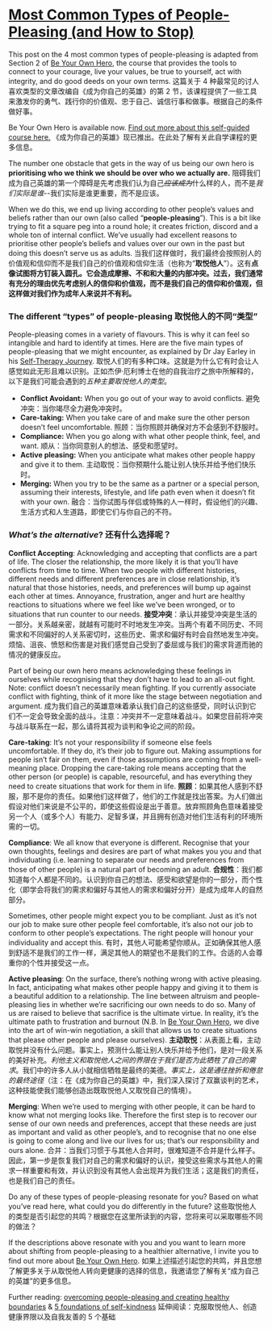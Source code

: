 # [Most Common Types of People-Pleasing (and How to Stop)](https://www.becomingwhoyouare.net/the-4-most-common-types-of-people-pleasing-and-how-to-stop/#:~:text=The%20different%20%E2%80%9Ctypes%E2%80%9D%20of%20people%2Dpleasing&text=Conflict%20Avoidant%3A%20When%20you%20go,think%2C%20feel%2C%20and%20want.)

This post on the 4 most common types of people-pleasing is adapted from Section 2 of [Be Your Own Hero](https://gumroad.com/l/beyourownhero), the course that provides the tools to connect to your courage, live your values, be true to yourself, act with integrity, and do good deeds on your own terms.
这篇关于 4 种最常见的讨人喜欢类型的文章改编自《成为你自己的英雄》的第 2 节，该课程提供了一些工具来激发你的勇气、践行你的价值观、忠于自己、诚信行事和做事。根据自己的条件做好事。

Be Your Own Hero is available now. [Find out more about this self-guided course here.](https://gumroad.com/l/beyourownhero)
《成为你自己的英雄》现已推出。在此处了解有关此自学课程的更多信息。

The number one obstacle that gets in the way of us being our own hero is **prioritising who we think we should be over who we actually are.**
阻碍我们成为自己英雄的第一个障碍是先考虑我们认为自己~~*应该成为*~~什么样的人，而不是*我们实际是谁*--我们实际是谁更重要，而不是应该。

When we do this, we end up living according to other people’s values and beliefs rather than our own (also called “**people-pleasing**”). This is a bit like trying to fit a square peg into a round hole; it creates friction, discord and a whole ton of internal conflict. We’ve usually had excellent reasons to prioritise other people’s beliefs and values over our own in the past but doing this doesn’t serve us as adults.
当我们这样做时，我们最终会按照别人的价值观和信仰而不是我们自己的价值观和信仰生活（也称为“**取悦他人**”）。这有**点像试图将方钉装入圆孔。它会造成摩擦、不和和大量的内部冲突。过去，我们通常有充分的理由优先考虑别人的信仰和价值观，而不是我们自己的信仰和价值观，但这样做对我们作为成年人来说并不有利。**

### The different “types” of people-pleasing 取悦他人的不同“类型”

People-pleasing comes in a variety of flavours. This is why it can feel so intangible and hard to identify at times. Here are the five main types of people-pleasing that we might encounter, as explained by Dr Jay Earley in his [Self-Therapy Journey](https://selftherapyjourney.com/Pattern/Description/People_Pleasing_Pattern_Description_Marketing.aspx?utm_source=pgp&utm_medium=referral&utm_campaign=people-pleasing-page). 
取悦人们的有多种口味。这就是为什么它有时会让人感觉如此无形且难以识别。正如杰伊·厄利博士在他的自我治疗之旅中所解释的，以下是我们可能会遇到的*五种主要取悦他人的类型*。

- **Conflict Avoidant:** When you go out of your way to avoid conflicts.
  避免冲突：当你竭尽全力避免冲突时。
- **Care-taking:** When you take care of and make sure the other person doesn’t feel uncomfortable.
  照顾：当你照顾并确保对方不会感到不舒服时。
- **Compliance:** When you go along with what other people think, feel, and want.
  顺从：当你同意别人的想法、感受和愿望时。
- **Active pleasing:** When you anticipate what makes other people happy and give it to them.
  主动取悦：当你预期什么能让别人快乐并给予他们快乐时。
- **Merging:** When you try to be the same as a partner or a special person, assuming their interests, lifestyle, and life path even when it doesn’t fit with your own.
  融合：当你试图与伴侣或特殊的人一样时，假设他们的兴趣、生活方式和人生道路，即使它们与你自己的不符。

### *What’s the alternative*? 还有什么选择呢？

**Conflict Accepting**: Acknowledging and accepting that conflicts are a part of life. The closer the relationship, the more likely it is that you’ll have conflicts from time to time. When two people with different histories, different needs and different preferences are in close relationship, it’s natural that those histories, needs, and preferences will bump up against each other at times. Annoyance, frustration, anger and hurt are healthy reactions to situations where we feel like we’ve been wronged, or to situations that run counter to our needs.
**接受冲突**：承认并接受冲突是生活的一部分。关系越亲密，就越有可能时不时地发生冲突。当两个有着不同历史、不同需求和不同偏好的人关系密切时，这些历史、需求和偏好有时会自然地发生冲突。烦恼、沮丧、愤怒和伤害是对我们感觉自己受到了委屈或与我们的需求背道而驰的情况的健康反应。

Part of being our own hero means acknowledging these feelings in ourselves while recognising that they don’t have to lead to an all-out fight. Note: conflict doesn’t necessarily mean fighting. If you currently associate conflict with fighting, think of it more like the stage between negotiation and argument.
成为我们自己的英雄意味着承认我们自己的这些感受，同时认识到它们不一定会导致全面的战斗。注意：冲突并不一定意味着战斗。如果您目前将冲突与战斗联系在一起，那么请将其视为谈判和争论之间的阶段。

**Care-taking**: It’s not your responsibility if someone else feels uncomfortable. If they do, it’s their job to figure out. Making assumptions for people isn’t fair on them, even if those assumptions are coming from a well-meaning place. Dropping the care-taking role means accepting that the other person (or people) is capable, resourceful, and has everything they need to create situations that work for them in life.
**照顾**：如果其他人感到不舒服，那不是你的责任。如果他们这样做了，他们的工作就是找出答案。为人们做出假设对他们来说是不公平的，即使这些假设是出于善意。放弃照顾角色意味着接受另一个人（或多个人）有能力、足智多谋，并且拥有创造对他们生活有利的环境所需的一切。

**Compliance**: We all know that everyone is different. Recognise that your own thoughts, feelings and desires are part of what makes you you and that individuating (i.e. learning to separate our needs and preferences from those of other people) is a natural part of becoming an adult.
**合规性**：我们都知道每个人都是不同的。认识到你自己的想法、感受和欲望是你的一部分，而个性化（即学会将我们的需求和偏好与其他人的需求和偏好分开）是成为成年人的自然部分。

Sometimes, other people might expect you to be compliant. Just as it’s not our job to make sure other people feel comfortable, it’s also not our job to conform to other people’s expectations. The right people will honour your individuality and accept this.
有时，其他人可能希望你顺从。正如确保其他人感到舒适不是我们的工作一样，满足其他人的期望也不是我们的工作。合适的人会尊重你的个性并接受这一点。

**Active pleasing**: On the surface, there’s nothing wrong with active pleasing. In fact, anticipating what makes other people happy and giving it to them is a beautiful addition to a relationship. The line between altruism and people-pleasing lies in whether we’re sacrificing our own needs to do so. Many of us are raised to believe that sacrifice is the ultimate virtue. In reality, it’s the ultimate path to frustration and burnout (N.B. In [Be Your Own Hero](https://gumroad.com/l/beyourownhero), we dive into the art of win-win negotiation, a skill that allows us to create situations that please other people and please ourselves).
**主动取悦**：从表面上看，主动取悦并没有什么问题。事实上，预测什么能让别人快乐并给予他们，是对一段关系的美好补充。*利他主义和取悦他人之间的界限在于我们是否为此牺牲了自己的需求*。我们中的许多人从小就相信牺牲是最终的美德。*事实上，这是通往挫折和倦怠的最终途径*（注：在《成为你自己的英雄》中，我们深入探讨了双赢谈判的艺术，这种技能使我们能够创造出既取悦他人又取悦自己的情境）。

**Merging**: When we’re used to merging with other people, it can be hard to know what not merging looks like. Therefore the first step is to recover our sense of our own needs and preferences, accept that these needs are just as important and valid as other people’s, and to recognise that no one else is going to come along and live our lives for us; that’s our responsibility and ours alone.
合并：当我们习惯于与其他人合并时，很难知道不合并是什么样子。因此，第一步是恢复我们对自己的需求和偏好的认识，接受这些需求与其他人的需求一样重要和有效，并认识到没有其他人会出现并为我们生活；这是我们的责任，也是我们自己的责任。

Do any of these types of people-pleasing resonate for you? Based on what you’ve read here, what could you do differently in the future?
这些取悦他人的类型是否引起您的共鸣？根据您在这里所读到的内容，您将来可以采取哪些不同的做法？

If the descriptions above resonate with you and you want to learn more about shifting from people-pleasing to a healthier alternative, I invite you to find out more about [Be Your Own Hero](https://gumroad.com/l/beyourownhero). 
如果上述描述引起您的共鸣，并且您想了解更多关于从取悦他人转向更健康的选择的信息，我邀请您了解有关“成为自己的英雄”的更多信息。

Further reading: [overcoming people-pleasing and creating healthy boundaries](http://www.becomingwhoyouare.net/96-2/) & [5 foundations of self-kindness](http://www.becomingwhoyouare.net/five-foundations-self-kindness/)
延伸阅读：克服取悦他人、创造健康界限以及自我友善的 5 个基础